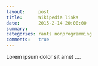```yaml
---
layout:     post
title:      Wikipedia links
date:       2015-2-14 20:00:00
summary:    
categories: rants nonprogramming
comments:   true
---
```


Lorem ipsum dolor sit amet ....
